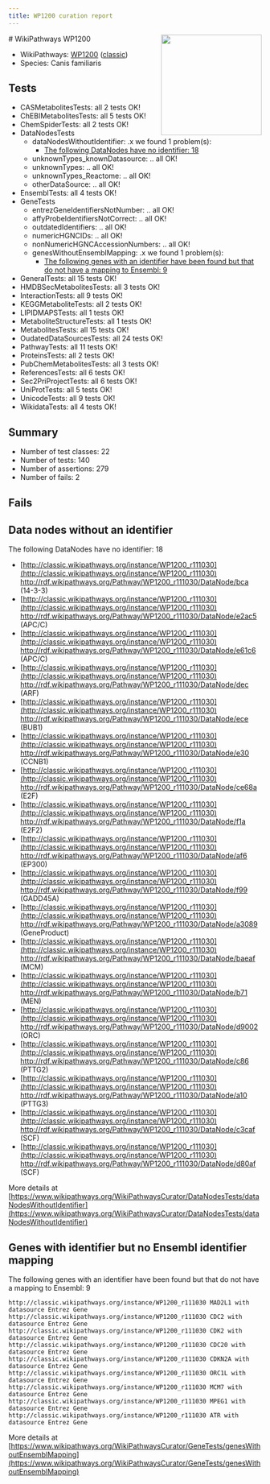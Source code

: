 ```yaml
---
title: WP1200 curation report
---
```


<img style="float: right; width: 200px" src="https://upload.wikimedia.org/wikipedia/commons/thumb/8/83/Wplogo_with_text_500.png/640px-Wplogo_with_text_500.png" />
# WikiPathways WP1200

* WikiPathways: [WP1200](https://wikipathways.org/pathways/WP1200) ([classic](https://classic.wikipathways.org/instance/WP1200))
* Species: Canis familiaris
## Tests
* CASMetabolitesTests: all 2 tests OK!
* ChEBIMetabolitesTests: all 5 tests OK!
* ChemSpiderTests: all 2 tests OK!
* DataNodesTests
    * dataNodesWithoutIdentifier: .x we found 1 problem(s):
        * [The following DataNodes have no identifier: 18](#8792c498)
    * unknownTypes_knownDatasource: .. all OK!
    * unknownTypes: .. all OK!
    * unknownTypes_Reactome: .. all OK!
    * otherDataSource: .. all OK!
* EnsemblTests: all 4 tests OK!
* GeneTests
    * entrezGeneIdentifiersNotNumber: .. all OK!
    * affyProbeIdentifiersNotCorrect: .. all OK!
    * outdatedIdentifiers: .. all OK!
    * numericHGNCIDs: .. all OK!
    * nonNumericHGNCAccessionNumbers: .. all OK!
    * genesWithoutEnsemblMapping: .x we found 1 problem(s):
        * [The following genes with an identifier have been found but that do not have a mapping to Ensembl: 9](#40286d8b)
* GeneralTests: all 15 tests OK!
* HMDBSecMetabolitesTests: all 3 tests OK!
* InteractionTests: all 9 tests OK!
* KEGGMetaboliteTests: all 2 tests OK!
* LIPIDMAPSTests: all 1 tests OK!
* MetaboliteStructureTests: all 1 tests OK!
* MetabolitesTests: all 15 tests OK!
* OudatedDataSourcesTests: all 24 tests OK!
* PathwayTests: all 11 tests OK!
* ProteinsTests: all 2 tests OK!
* PubChemMetabolitesTests: all 3 tests OK!
* ReferencesTests: all 6 tests OK!
* Sec2PriProjectTests: all 6 tests OK!
* UniProtTests: all 5 tests OK!
* UnicodeTests: all 9 tests OK!
* WikidataTests: all 4 tests OK!


## Summary

* Number of test classes: 22
* Number of tests: 140
* Number of assertions: 279
* Number of fails: 2

## Fails

<a name="8792c498" />

## Data nodes without an identifier

The following DataNodes have no identifier: 18

* [http://classic.wikipathways.org/instance/WP1200_r111030](http://classic.wikipathways.org/instance/WP1200_r111030) http://rdf.wikipathways.org/Pathway/WP1200_r111030/DataNode/bca (14-3-3)
* [http://classic.wikipathways.org/instance/WP1200_r111030](http://classic.wikipathways.org/instance/WP1200_r111030) http://rdf.wikipathways.org/Pathway/WP1200_r111030/DataNode/e2ac5 (APC/C)
* [http://classic.wikipathways.org/instance/WP1200_r111030](http://classic.wikipathways.org/instance/WP1200_r111030) http://rdf.wikipathways.org/Pathway/WP1200_r111030/DataNode/e61c6 (APC/C)
* [http://classic.wikipathways.org/instance/WP1200_r111030](http://classic.wikipathways.org/instance/WP1200_r111030) http://rdf.wikipathways.org/Pathway/WP1200_r111030/DataNode/dec (ARF)
* [http://classic.wikipathways.org/instance/WP1200_r111030](http://classic.wikipathways.org/instance/WP1200_r111030) http://rdf.wikipathways.org/Pathway/WP1200_r111030/DataNode/ece (BUB1)
* [http://classic.wikipathways.org/instance/WP1200_r111030](http://classic.wikipathways.org/instance/WP1200_r111030) http://rdf.wikipathways.org/Pathway/WP1200_r111030/DataNode/e30 (CCNB1)
* [http://classic.wikipathways.org/instance/WP1200_r111030](http://classic.wikipathways.org/instance/WP1200_r111030) http://rdf.wikipathways.org/Pathway/WP1200_r111030/DataNode/ce68a (E2F)
* [http://classic.wikipathways.org/instance/WP1200_r111030](http://classic.wikipathways.org/instance/WP1200_r111030) http://rdf.wikipathways.org/Pathway/WP1200_r111030/DataNode/f1a (E2F2)
* [http://classic.wikipathways.org/instance/WP1200_r111030](http://classic.wikipathways.org/instance/WP1200_r111030) http://rdf.wikipathways.org/Pathway/WP1200_r111030/DataNode/af6 (EP300)
* [http://classic.wikipathways.org/instance/WP1200_r111030](http://classic.wikipathways.org/instance/WP1200_r111030) http://rdf.wikipathways.org/Pathway/WP1200_r111030/DataNode/f99 (GADD45A)
* [http://classic.wikipathways.org/instance/WP1200_r111030](http://classic.wikipathways.org/instance/WP1200_r111030) http://rdf.wikipathways.org/Pathway/WP1200_r111030/DataNode/a3089 (GeneProduct)
* [http://classic.wikipathways.org/instance/WP1200_r111030](http://classic.wikipathways.org/instance/WP1200_r111030) http://rdf.wikipathways.org/Pathway/WP1200_r111030/DataNode/baeaf (MCM)
* [http://classic.wikipathways.org/instance/WP1200_r111030](http://classic.wikipathways.org/instance/WP1200_r111030) http://rdf.wikipathways.org/Pathway/WP1200_r111030/DataNode/b71 (MEN)
* [http://classic.wikipathways.org/instance/WP1200_r111030](http://classic.wikipathways.org/instance/WP1200_r111030) http://rdf.wikipathways.org/Pathway/WP1200_r111030/DataNode/d9002 (ORC)
* [http://classic.wikipathways.org/instance/WP1200_r111030](http://classic.wikipathways.org/instance/WP1200_r111030) http://rdf.wikipathways.org/Pathway/WP1200_r111030/DataNode/c86 (PTTG2)
* [http://classic.wikipathways.org/instance/WP1200_r111030](http://classic.wikipathways.org/instance/WP1200_r111030) http://rdf.wikipathways.org/Pathway/WP1200_r111030/DataNode/a10 (PTTG3)
* [http://classic.wikipathways.org/instance/WP1200_r111030](http://classic.wikipathways.org/instance/WP1200_r111030) http://rdf.wikipathways.org/Pathway/WP1200_r111030/DataNode/c3caf (SCF)
* [http://classic.wikipathways.org/instance/WP1200_r111030](http://classic.wikipathways.org/instance/WP1200_r111030) http://rdf.wikipathways.org/Pathway/WP1200_r111030/DataNode/d80af (SCF)


More details at [https://www.wikipathways.org/WikiPathwaysCurator/DataNodesTests/dataNodesWithoutIdentifier](https://www.wikipathways.org/WikiPathwaysCurator/DataNodesTests/dataNodesWithoutIdentifier)

<a name="40286d8b" />

## Genes with identifier but no Ensembl identifier mapping

The following genes with an identifier have been found but that do not have a mapping to Ensembl: 9
```
http://classic.wikipathways.org/instance/WP1200_r111030 MAD2L1 with datasource Entrez Gene
http://classic.wikipathways.org/instance/WP1200_r111030 CDC2 with datasource Entrez Gene
http://classic.wikipathways.org/instance/WP1200_r111030 CDK2 with datasource Entrez Gene
http://classic.wikipathways.org/instance/WP1200_r111030 CDC20 with datasource Entrez Gene
http://classic.wikipathways.org/instance/WP1200_r111030 CDKN2A with datasource Entrez Gene
http://classic.wikipathways.org/instance/WP1200_r111030 ORC1L with datasource Entrez Gene
http://classic.wikipathways.org/instance/WP1200_r111030 MCM7 with datasource Entrez Gene
http://classic.wikipathways.org/instance/WP1200_r111030 MPEG1 with datasource Entrez Gene
http://classic.wikipathways.org/instance/WP1200_r111030 ATR with datasource Entrez Gene
```

More details at [https://www.wikipathways.org/WikiPathwaysCurator/GeneTests/genesWithoutEnsemblMapping](https://www.wikipathways.org/WikiPathwaysCurator/GeneTests/genesWithoutEnsemblMapping)

